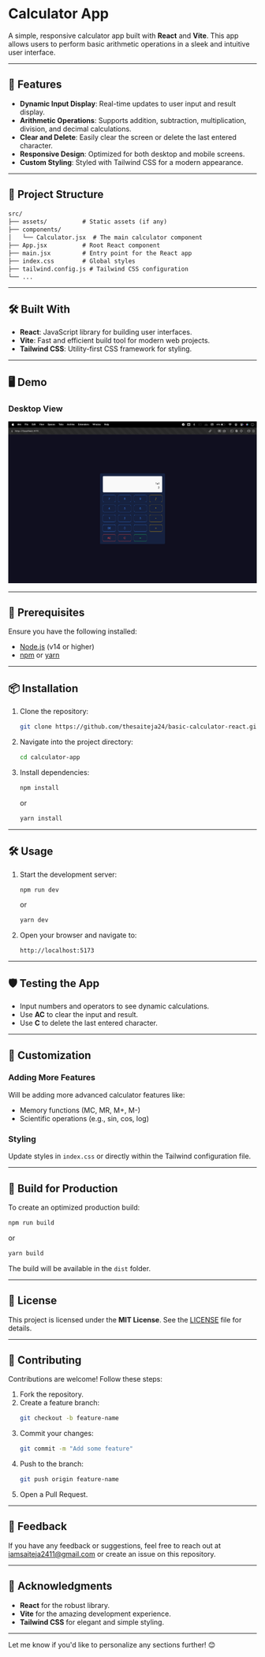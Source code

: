 # Calculator App

A simple, responsive calculator app built with **React** and **Vite**. This app allows users to perform basic arithmetic operations in a sleek and intuitive user interface.

---

## 🚀 Features

- **Dynamic Input Display**: Real-time updates to user input and result display.
- **Arithmetic Operations**: Supports addition, subtraction, multiplication, division, and decimal calculations.
- **Clear and Delete**: Easily clear the screen or delete the last entered character.
- **Responsive Design**: Optimized for both desktop and mobile screens.
- **Custom Styling**: Styled with Tailwind CSS for a modern appearance.

---

## 📂 Project Structure

```plaintext
src/
├── assets/          # Static assets (if any)
├── components/
│   └── Calculator.jsx  # The main calculator component
├── App.jsx          # Root React component
├── main.jsx         # Entry point for the React app
├── index.css        # Global styles
├── tailwind.config.js # Tailwind CSS configuration
└── ...
```

---

## 🛠️ Built With

- **React**: JavaScript library for building user interfaces.
- **Vite**: Fast and efficient build tool for modern web projects.
- **Tailwind CSS**: Utility-first CSS framework for styling.

---

## 🖥️ Demo

### Desktop View  
<img src="./src/assets/desktop-view.jpg" alt="Desktop View" width="600" />


---

## 🚧 Prerequisites

Ensure you have the following installed:

- [Node.js](https://nodejs.org/) (v14 or higher)
- [npm](https://www.npmjs.com/) or [yarn](https://yarnpkg.com/)

---

## 📦 Installation

1. Clone the repository:
   ```bash
   git clone https://github.com/thesaiteja24/basic-calculator-react.git
   ```
2. Navigate into the project directory:
   ```bash
   cd calculator-app
   ```
3. Install dependencies:
   ```bash
   npm install
   ```
   or
   ```bash
   yarn install
   ```

---

## 🛠️ Usage

1. Start the development server:
   ```bash
   npm run dev
   ```
   or
   ```bash
   yarn dev
   ```

2. Open your browser and navigate to:
   ```
   http://localhost:5173
   ```

---

## 🛡️ Testing the App

- Input numbers and operators to see dynamic calculations.
- Use **AC** to clear the input and result.
- Use **C** to delete the last entered character.

---

## 🌟 Customization

### Adding More Features
Will be adding more advanced calculator features like:
- Memory functions (MC, MR, M+, M-)
- Scientific operations (e.g., sin, cos, log)

### Styling
Update styles in `index.css` or directly within the Tailwind configuration file.

---

## 🧪 Build for Production

To create an optimized production build:
```bash
npm run build
```
or
```bash
yarn build
```

The build will be available in the `dist` folder.

---

## 📜 License

This project is licensed under the **MIT License**. See the [LICENSE](LICENSE) file for details.

---

## 🤝 Contributing

Contributions are welcome! Follow these steps:

1. Fork the repository.
2. Create a feature branch:
   ```bash
   git checkout -b feature-name
   ```
3. Commit your changes:
   ```bash
   git commit -m "Add some feature"
   ```
4. Push to the branch:
   ```bash
   git push origin feature-name
   ```
5. Open a Pull Request.

---

## 💬 Feedback

If you have any feedback or suggestions, feel free to reach out at [iamsaiteja2411@gmail.com](mailto:iamsaiteja2411@gmail.com) or create an issue on this repository.

---

## 📄 Acknowledgments

- **React** for the robust library.
- **Vite** for the amazing development experience.
- **Tailwind CSS** for elegant and simple styling.

---

Let me know if you'd like to personalize any sections further! 😊
